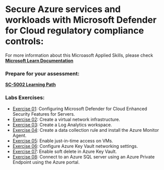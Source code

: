 # Secure Azure services and workloads with Microsoft Defender for Cloud regulatory compliance controls:
For more information about this Microasoft Applied Skills, please check **[Microsoft Learn Documentation](https://learn.microsoft.com/en-us/credentials/applied-skills/implement-retention-ediscovery-and-communication-compliance-in-microsoft-purview/)**

### Prepare for your assessment:
**[SC-5002 Learning Path](https://learn.microsoft.com/en-us/training/paths/secure-azure-services-workloads-defender-cloud/)**

### Labs Exercises:
- [Exercise 01](https://microsoftlearning.github.io/Secure-Azure-with-Microsoft-Defender-Cloud-Compliance-Controls/Instructions/Labs/LAB_01_Configuring%20Microsoft%20Defender%20for%20Cloud%20Enhanced%20Security%20Features%20for%20Servers.html): Configuring Microsoft Defender for Cloud Enhanced Security Features for Servers.
- [Exercise 02](https://microsoftlearning.github.io/Secure-Azure-with-Microsoft-Defender-Cloud-Compliance-Controls/Instructions/Labs/LAB_02_Create%20a%20virtual%20network%20infrastructure.html): Create a virtual network infrastructure.
- [Exercise 03](https://microsoftlearning.github.io/Secure-Azure-with-Microsoft-Defender-Cloud-Compliance-Controls/Instructions/Labs/LAB_03_Create%20a%20Log%20Analytics%20workspace.html): Create a Log Analytics workspace.
- [Exercise 04](https://microsoftlearning.github.io/Secure-Azure-with-Microsoft-Defender-Cloud-Compliance-Controls/Instructions/Labs/LAB_04_Create%20a%20data%20collection%20rule%20and%20install%20the%20Azure%20Monitor%20Agent.html): Create a data collection rule and install the Azure Monitor Agent.
- [Exercise 05](https://microsoftlearning.github.io/Secure-Azure-with-Microsoft-Defender-Cloud-Compliance-Controls/Instructions/Labs/LAB_05_Enable%20just-in-time%20access%20on%20VMs.html): Enable just-in-time access on VMs.
- [Exercise 06](https://microsoftlearning.github.io/Secure-Azure-with-Microsoft-Defender-Cloud-Compliance-Controls/Instructions/Labs/LAB_06a_Configure%20Azure%20Key%20Vault%20networking%20settings.html): Configure Azure Key Vault networking settings. 
- [Exercise 07](https://microsoftlearning.github.io/Secure-Azure-with-Microsoft-Defender-Cloud-Compliance-Controls/Instructions/Labs/LAB_06b_Enable%20soft%20delete%20in%20Azure%20Key%20Vault.html): Enable soft delete in Azure Key Vault.
- [Exercise 08](https://microsoftlearning.github.io/Secure-Azure-with-Microsoft-Defender-Cloud-Compliance-Controls/Instructions/Labs/LAB_07_Connect%20to%20an%20Azure%20SQL%20server%20using%20an%20Azure%20Private%20Endpoint%20using%20the%20Azure%20portal.html): Connect to an Azure SQL server using an Azure Private Endpoint using the Azure portal. 
